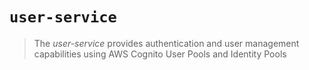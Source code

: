 # `user-service`

> The *user-service* provides authentication and user management capabilities using AWS Cognito User Pools and Identity Pools